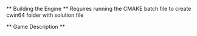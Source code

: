** Building the Engine **
Requires running the CMAKE batch file to create cwin64 folder with solution file

** Game Description ** 
